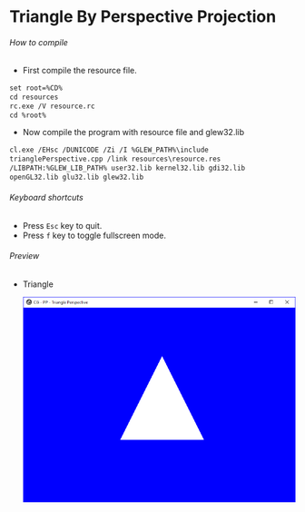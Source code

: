 Triangle By Perspective Projection
==================================

###### How to compile

- First compile the resource file.

```
set root=%CD%
cd resources
rc.exe /V resource.rc
cd %root%
```

- Now compile the program with resource file and glew32.lib

```
cl.exe /EHsc /DUNICODE /Zi /I %GLEW_PATH%\include trianglePerspective.cpp /link resources\resource.res /LIBPATH:%GLEW_LIB_PATH% user32.lib kernel32.lib gdi32.lib openGL32.lib glu32.lib glew32.lib
```

###### Keyboard shortcuts
- Press ```Esc``` key to quit.
- Press ```f``` key to toggle fullscreen mode.

###### Preview
- Triangle

    ![trianglePerspective][trianglePerspective-image]

[//]: # "Image declaration"

[trianglePerspective-image]: ./preview/trianglePerspective.png "Triangle By Perspective Projection"
